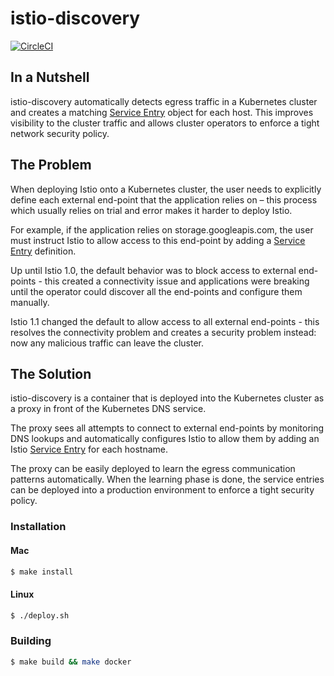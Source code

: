 # istio-discovery

[![CircleCI](https://circleci.com/gh/Tufin/istio-discovery.svg?style=svg)](https://circleci.com/gh/Tufin/istio-discovery)

## In a Nutshell 

istio-discovery automatically detects egress traffic in a Kubernetes cluster and creates a matching [Service Entry](https://istio.io/docs/reference/config/networking/v1alpha3/service-entry/) object for each host. This improves visibility to the cluster traffic and allows cluster operators to enforce a tight network security policy.

## The Problem 

When deploying Istio onto a Kubernetes cluster, the user needs to explicitly define each external end-point that the application relies on – this process which usually relies on trial and error makes it harder to deploy Istio.  

For example, if the application relies on storage.googleapis.com, the user must instruct Istio to allow access to this end-point by adding a [Service Entry](https://istio.io/docs/reference/config/networking/v1alpha3/service-entry/) definition. 

Up until Istio 1.0, the default behavior was to block access to external end-points - this created a connectivity issue and applications were breaking until the operator could discover all the end-points and configure them manually. 

Istio 1.1 changed the default to allow access to all external end-points - this resolves the connectivity problem and creates a security problem instead: now any malicious traffic can leave the cluster. 

## The Solution 

istio-discovery is a container that is deployed into the Kubernetes cluster as a proxy in front of the Kubernetes DNS service. 

The proxy sees all attempts to connect to external end-points by monitoring DNS lookups and automatically configures Istio to allow them by adding an Istio [Service Entry](https://istio.io/docs/reference/config/networking/v1alpha3/service-entry/) for each hostname. 

The proxy can be easily deployed to learn the egress communication patterns automatically. When the learning phase is done, the service entries can be deployed into a production environment to enforce a tight security policy. 

### Installation
#### Mac
```sh
$ make install
```
#### Linux
```sh
$ ./deploy.sh
```

### Building
```sh
$ make build && make docker
```
